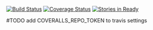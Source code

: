 
[![Build Status](https://travis-ci.org/$organization;format="hiphen"$/$name;format="hiphen"$.svg)](https://travis-ci.org/$organization;format="hiphen"$/$name;format="hiphen"$)
[![Coverage Status](https://coveralls.io/repos/$organization;format="hiphen"$/$name;format="hiphen"$/badge.svg?branch=master&service=github)](https://coveralls.io/github/$organization;format="hiphen"$/$name;format="hiphen"$?branch=master)
[![Stories in Ready](https://badge.waffle.io/$organization;format="hiphen"$/$name;format="hiphen"$.svg?label=ready&title=Ready)](http://waffle.io/$organization;format="hiphen"$/$name;format="hiphen"$)


#TODO
add COVERALLS_REPO_TOKEN to travis settings
